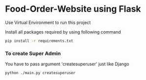 # Food-Order-Website using Flask

Use Virtual Environment to run this project

Install all packages required by using following command
```bash
pip install -r requirements.txt
```

### To create Super Admin 
You have to pass argument 'createsuperuser' just like Django
```bash
python ./main.py createsuperuser
```